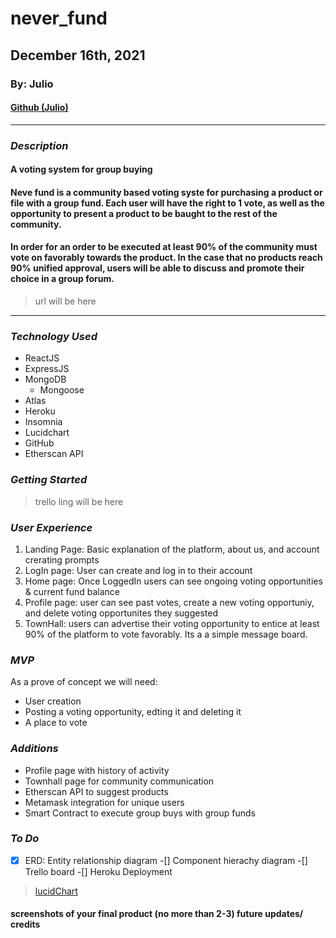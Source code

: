 # never_fund
## December 16th, 2021
### By: Julio

#### [Github (Julio)](https://github.com/julior0518)

***

### ***Description***
#### A voting system for group buying 

#### Neve fund is a community based voting syste for purchasing a product or file with a group fund. Each user will have the right to 1 vote, as well as the opportunity to present a product to be baught to the rest of the community.

#### In order for an order to be executed at least 90% of the community must vote on favorably towards the product. In the case that no products reach 90% unified approval, users will be able to discuss and promote their choice in a group forum.

> url will be here

***

### ***Technology Used***
* ReactJS
* ExpressJS
* MongoDB
  * Mongoose
* Atlas
* Heroku
* Insomnia
* Lucidchart
* GitHub
* Etherscan API

### ***Getting Started***
> trello ling will be here

### ***User Experience***
1. Landing Page: Basic explanation of the platform, about us, and account crerating prompts
2. LogIn page: User can create and log in to their account
3. Home page: Once LoggedIn users can see ongoing voting opportunities  & current fund balance
4. Profile page: user can see past votes, create a new voting opportuniy, and delete voting opportunites they suggested
5. TownHall: users can advertise their voting opportunity to entice at least 90% of the platform to vote favorably. Its a a simple message board.

### ***MVP***
As a prove of concept we will need:
- User creation
- Posting a voting opportunity, edting it and deleting it
- A place to vote

### ***Additions***
- Profile page with history of activity
- Townhall page for community communication
- Etherscan API to suggest products
- Metamask integration for unique users
- Smart Contract to execute group buys with group funds

### ***To Do***
-[X] ERD: Entity relationship diagram
-[] Component hierachy diagram
-[] Trello board
-[] Heroku Deployment

> [lucidChart](https://lucid.app/lucidchart/6e87e0f8-bd51-4e9e-8c0b-101eba8143fb/edit?beaconFlowId=37A85357346BAFF3&invitationId=inv_f93fa208-94bf-4a19-b498-da2619a2d960&page=0_0#)

#### screenshots of your final product (no more than 2-3) future updates/ credits



